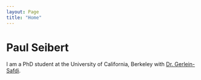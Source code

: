 ```yaml
---
layout: Page
title: "Home"
---
```


# Paul Seibert

I am a PhD student at the University of California, Berkeley with [Dr. Gerlein-Safdi](https://twitter.com/cgerleinsafdi?lang=en).
